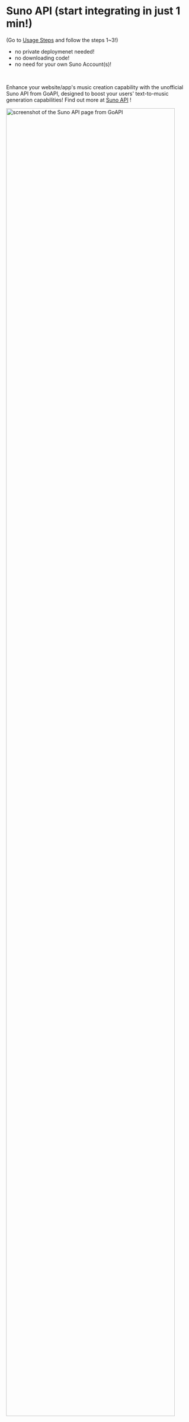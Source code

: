 # Suno API (start integrating in just 1 min!)
(Go to <a href="https://github.com/Goapiai/Suno-API?tab=readme-ov-file#usage-steps">Usage Steps</a> and follow the steps 1~3!)
- no private deploymenet needed!
- no downloading code!
- no need for your own Suno Account(s)!

<br>

<p>Enhance your website/app's music creation capability with the unofficial Suno API from GoAPI, designed to boost your users' text-to-music generation capabilities! Find out more at <a href="https://www.goapi.ai/suno-api"> Suno API</a> !</p>
<p align="left">
<img src="https://github.com/Goapiai/Suno-API/assets/149752566/d8809cd5-a8e4-4820-94c4-0c425cda473a" alt="screenshot of the Suno API page from GoAPI" width="95%" title="hover text">
</p>
<br>

## Features

1. Create API
2. Continue API
3. Lyrics Generation API
4. High Concurrency
5. V3 model supported
6. Asynchronous calls
7. Pay-per-use (PPU) option supported!
8. BYOA (Bring-your-own-account) option coming soon!
<br>

## Usage Options 

### PPU Option (Available!)
<p> Pay-per-use (PPU): Just top up credits at <a href="https://dashboard.goapi.ai/"> GoAPI's dashboard</a> and use the API right away! The benefit of the PPU option is that you don't need to have your own Suno accounts to use the Suno API, as you will be using our account pools instead. Please refer to this pricing table for the per-usage pricing for the API under PPU option. 
  
- Don't need your own Suno account(s) pool!
- Don't need to manage/operate Suno accounts 
- Get started with integrating the API a.s.a.p. !
- Supporting High concurrency!

**Pricing**
- $0.02/create api call (half the price as official Suno Pricing) 
- $0.04/continue api call
- FREE for Lyrics Generation! (See <a href="https://www.goapi.ai/docs/pricing-plan#suno-api-pricing"> PPU pricing table</a> for Suno API's pricing for the PPU option!)

  
</p>
<br>

### BYOA Option (coming soon!) 
<p> Bring-Your-Own-Accounts (BYOA): You will be using your own Suno account(s)' resource in this option, you will be required to buy GoAPI Suno API seat(s), bind your Suno Account(s) to the seat(s), and you are ready to go! 
  
- Already have your own Suno account(s)?
- Don't want to wait in queue for other's tasks to complete before yours commences? 
- Offers overall faster generation time!

**Pricing**
- $5/month for **two (2)** BYOA seats!

  
</p>
<br>




## Usage Steps 

### PPU 

1. Register for an account at <a href="https://dashboard.goapi.ai/"> GoAPI's dashboard </a> using your GitHub account.
2. Obtain your API KEY from <a href="https://dashboard.goapi.ai/key">Keys Page</a> .
3. Start Coding right away!
<br>

#### Sample API Calls (using cURL)

**Create API CAll**
```cURL
curl --location 'https://api.goapi.ai/api/suno/v1/music' \
--header 'X-API-Key: your_api_key_here' \
--header 'Content-Type: application/json' \
--data '{
  "custom_mode": false,
  "input": 
        {
            "gpt_description_prompt":"space travel",
            "make_instrumental": false
        }
}'
```

**Returning**
```cURL
{
    "code": 200,
    "data": {
        "task_id": "record_this_taskID"
    },
    "message": "success"
}
```

**Get API Call**
```cURL
curl --location 'https://api.goapi.ai/api/suno/v1/music/{input_recorded_taskID}' \
--header 'X-API-Key: your_api_key_here'
```

**Returning**

Check out Suno API's <a href="https://www.goapi.ai/docs/suno-api"> technical documentation</a> for more information! 

<br>




## Contact 
1. Discord: https://discord.com/invite/5KZvm7UU5Q
2. Telegram: https://t.me/+6PqcdxoheXA4YmRl
3. WeChat: https://shorturl.at/bmsxG


